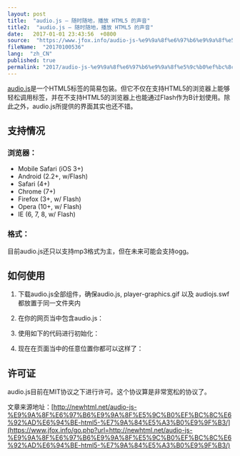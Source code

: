 ```yaml
---
layout: post
title:  "audio.js – 随时随地，播放 HTML5 的声音"
title2:  "audio.js – 随时随地，播放 HTML5 的声音"
date:   2017-01-01 23:43:56  +0800
source:  "https://www.jfox.info/audio-js-%e9%9a%8f%e6%97%b6%e9%9a%8f%e5%9c%b0%ef%bc%8c%e6%92%ad%e6%94%be-html5-%e7%9a%84%e5%a3%b0%e9%9f%b3.html"
fileName:  "20170100536"
lang:  "zh_CN"
published: true
permalink: "2017/audio-js-%e9%9a%8f%e6%97%b6%e9%9a%8f%e5%9c%b0%ef%bc%8c%e6%92%ad%e6%94%be-html5-%e7%9a%84%e5%a3%b0%e9%9f%b3.html"
---
```




[audio.js](https://www.jfox.info/go.php?url=http://kolber.github.com/audiojs/)是一个HTML5标签的简易包装。但它不仅在支持HTML5的浏览器上能够轻松调用标签，并在不支持HTML5的浏览器上也能通过Flash作为B计划使用。除此之外，audio.js所提供的界面其实也还不错。

## 支持情况

### 浏览器：

- Mobile Safari (iOS 3+)
- Android (2.2+, w/Flash)
- Safari (4+)
- Chrome (7+)
- Firefox (3+, w/ Flash)
- Opera (10+, w/ Flash)
- IE (6, 7, 8, w/ Flash)

### 格式：

目前audio.js还只以支持mp3格式为主，但在未来可能会支持ogg。

## 如何使用

1. 下载audio.js全部组件，确保audio.js, player-graphics.gif 以及 audiojs.swf都放置于同一文件夹内
2. 在你的网页当中包含audio.js：

    <code><script src="/audiojs/audio.min.js"></script></code>

3. 使用如下的代码进行初始化：

    <code><script>
      audiojs.events.ready(function() {
        var as = audiojs.createAll();
      });
    </script></code>

4. 现在在页面当中的任意位置你都可以这样了：

    <code><audio src="/mp3/juicy.mp3" preload="auto" /></code>

## 许可证

audio.js目前在MIT协议之下进行许可。这个协议算是非常宽松的协议了。

文章来源地址：[http://newhtml.net/audio-js-%E9%9A%8F%E6%97%B6%E9%9A%8F%E5%9C%B0%EF%BC%8C%E6%92%AD%E6%94%BE-html5-%E7%9A%84%E5%A3%B0%E9%9F%B3/](https://www.jfox.info/go.php?url=http://newhtml.net/audio-js-%E9%9A%8F%E6%97%B6%E9%9A%8F%E5%9C%B0%EF%BC%8C%E6%92%AD%E6%94%BE-html5-%E7%9A%84%E5%A3%B0%E9%9F%B3/)
